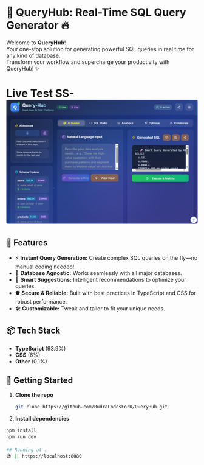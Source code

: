# 🚀 QueryHub: Real-Time SQL Query Generator 🔥

Welcome to **QueryHub**!  
Your one-stop solution for generating powerful SQL queries in real time for any kind of database.  
Transform your workflow and supercharge your productivity with QueryHub! ✨

# Live Test SS- ![Description](Livedemo.png)

## 🌟 Features

- ⚡ **Instant Query Generation:** Create complex SQL queries on the fly—no manual coding needed!
- 🎯 **Database Agnostic:** Works seamlessly with all major databases.
- 🧠 **Smart Suggestions:** Intelligent recommendations to optimize your queries.
- 🛡️ **Secure & Reliable:** Built with best practices in TypeScript and CSS for robust performance.
- 🛠️ **Customizable:** Tweak and tailor to fit your unique needs.

## 📦 Tech Stack

- **TypeScript** (93.9%)
- **CSS** (6%)
- **Other** (0.1%)

## 🚀 Getting Started

1. **Clone the repo**  
   ```bash
   git clone https://github.com/RudraCodesForU/QueryHub.git
   
2. **Install dependencies**
```bash
npm install
npm run dev

## Running at :
😍 || https://localhost:8080
